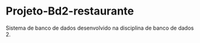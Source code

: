 # Projeto-Bd2-restaurante
Sistema de banco de dados desenvolvido na disciplina de banco de dados 2. 
